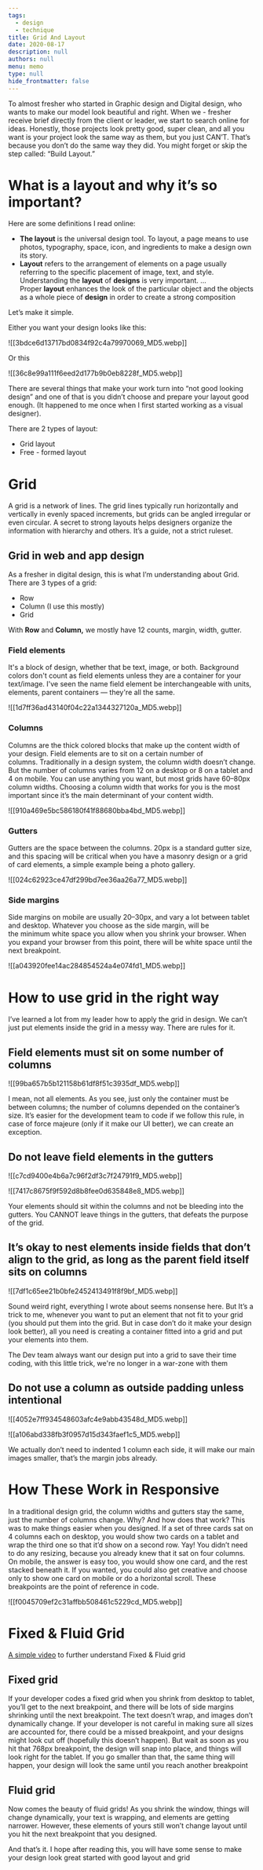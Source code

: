 ```yaml
---
tags: 
  - design
  - technique
title: Grid And Layout
date: 2020-08-17
description: null
authors: null
menu: memo
type: null
hide_frontmatter: false
---
```


To almost fresher who started in Graphic design and Digital design, who wants to make our model look beautiful and right. When we - fresher receive brief directly from the client or leader, we start to search online for ideas. Honestly, those projects look pretty good, super clean, and all you want is your project look the same way as them, but you just CAN’T. That’s because you don’t do the same way they did. You might forget or skip the step called: “Build Layout.”

# What is a layout and why it’s so important?
Here are some definitions I read online:

* **The layout** is the universal design tool. To layout, a page means to use photos, typography, space, icon, and ingredients to make a design own its story.
* **Layout** refers to the arrangement of elements on a page usually referring to the specific placement of image, text, and style. Understanding the **layout** of **designs** is very important. ... Proper **layout** enhances the look of the particular object and the objects as a whole piece of **design** in order to create a strong composition

Let’s make it simple.

Either you want your design looks like this:

![[3bdce6d13717bd0834f92c4a79970069_MD5.webp]]

Or this

![[36c8e99a111f6eed2d177b9b0eb8228f_MD5.webp]]

There are several things that make your work turn into “not good looking design” and one of that is you didn’t choose and prepare your layout good enough. (It happened to me once when I first started working as a visual designer).

There are 2 types of layout:

* Grid layout
* Free - formed layout

# Grid
A grid is a network of lines. The grid lines typically run horizontally and vertically in evenly spaced increments, but grids can be angled irregular or even circular. A secret to strong layouts helps designers organize the information with hierarchy and others. It’s a guide, not a strict ruleset.

## Grid in web and app design
As a fresher in digital design, this is what I’m understanding about Grid. There are 3 types of a grid:

* Row
* Column (I use this mostly)
* Grid

With **Row** and **Column,** we mostly have 12 counts, margin, width, gutter.

### Field elements
It's a block of design, whether that be text, image, or both. Background colors don't count as field elements unless they are a container for your text/image. I've seen the name field element be interchangeable with units, elements, parent containers — they're all the same.

![[1d7ff36ad43140f04c22a1344327120a_MD5.webp]]

### Columns
Columns are the thick colored blocks that make up the content width of your design. Field elements are to sit on a certain number of columns. Traditionally in a design system, the column width doesn’t change. But the number of columns varies from 12 on a desktop or 8 on a tablet and 4 on mobile. You can use anything you want, but most grids have 60–80px column widths. Choosing a column width that works for you is the most important since it’s the main determinant of your content width.

![[910a469e5bc586180f41f88680bba4bd_MD5.webp]]

### Gutters
Gutters are the space between the columns. 20px is a standard gutter size, and this spacing will be critical when you have a masonry design or a grid of card elements, a simple example being a photo gallery.

![[024c62923ce47df299bd7ee36aa26a77_MD5.webp]]

### Side margins
Side margins on mobile are usually 20–30px, and vary a lot between tablet and desktop. Whatever you choose as the side margin, will be the minimum white space you allow when you shrink your browser. When you expand your browser from this point, there will be white space until the next breakpoint.

![[a043920fee14ac284854524a4e074fd1_MD5.webp]]

# How to use grid in the right way
I’ve learned a lot from my leader how to apply the grid in design. We can’t just put elements inside the grid in a messy way. There are rules for it.

## Field elements must sit on some number of columns
![[99ba657b5b121158b61df8f51c3935df_MD5.webp]]

I mean, not all elements. As you see, just only the container must be between columns; the number of columns depended on the container’s size. It’s easier for the development team to code if we follow this rule, in case of force majeure (only if it make our UI better), we can create an exception.

## Do not leave field elements in the gutters
![[c7cd9400e4b6a7c96f2df3c7f24791f9_MD5.webp]]

![[7417c8675f9f592d8b8fee0d635848e8_MD5.webp]]

Your elements should sit within the columns and not be bleeding into the gutters. You CANNOT leave things in the gutters, that defeats the purpose of the grid.

## It’s okay to nest elements inside fields that don’t align to the grid, as long as the parent field itself sits on columns
![[7df1c65ee21b0bfe2452413491f8f9bf_MD5.webp]]

Sound weird right, everything I wrote about seems nonsense here. But It’s a trick to me, whenever you want to put an element that not fit to your grid (you should put them into the grid. But in case don’t do it make your design look better), all you need is creating a container fitted into a grid and put your elements into them.

The Dev team always want our design put into a grid to save their time coding, with this little trick, we're no longer in a war-zone with them

## Do not use a column as outside padding unless intentional
![[4052e7ff934548603afc4e9abb43548d_MD5.webp]]

![[a106abd338fb3f0957d15d343faef1c5_MD5.webp]]

We actually don’t need to indented 1 column each side, it will make our main images smaller, that’s the margin jobs already.

# How These Work in Responsive
In a traditional design grid, the column widths and gutters stay the same, just the number of columns change. Why? And how does that work? This was to make things easier when you designed. If a set of three cards sat on 4 columns each on desktop, you would show two cards on a tablet and wrap the third one so that it’d show on a second row. Yay! You didn’t need to do any resizing, because you already knew that it sat on four columns. On mobile, the answer is easy too, you would show one card, and the rest stacked beneath it. If you wanted, you could also get creative and choose only to show one card on mobile or do a horizontal scroll. These breakpoints are the point of reference in code.

![[f0045709ef2c31affbb508461c5229cd_MD5.webp]]

# Fixed & Fluid Grid
[A simple video](https://youtu.be/T6MCkGWSXa0) to further understand Fixed & Fluid grid

## Fixed grid
If your developer codes a fixed grid when you shrink from desktop to tablet, you’ll get to the next breakpoint, and there will be lots of side margins shrinking until the next breakpoint. The text doesn’t wrap, and images don’t dynamically change. If your developer is not careful in making sure all sizes are accounted for, there could be a missed breakpoint, and your designs might look cut off (hopefully this doesn’t happen). But wait as soon as you hit that 768px breakpoint, the design will snap into place, and things will look right for the tablet. If you go smaller than that, the same thing will happen, your design will look the same until you reach another breakpoint

## Fluid grid
Now comes the beauty of fluid grids! As you shrink the window, things will change dynamically, your text is wrapping, and elements are getting narrower. However, these elements of yours still won’t change layout until you hit the next breakpoint that you designed.

And that’s it. I hope after reading this, you will have some sense to make your design look great  started with good layout and grid
